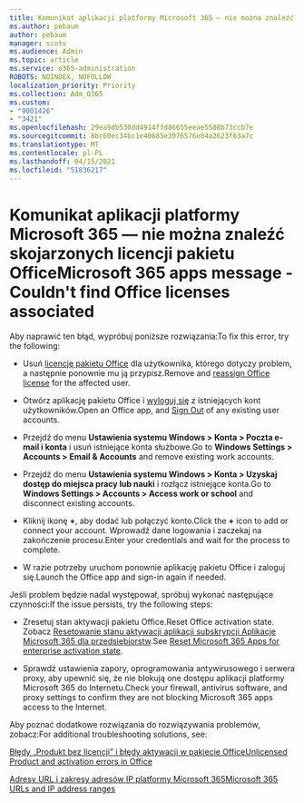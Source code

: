 ```yaml
---
title: Komunikat aplikacji platformy Microsoft 365 — nie można znaleźć skojarzonych licencji pakietu Office
ms.author: pebaum
author: pebaum
manager: scotv
ms.audience: Admin
ms.topic: article
ms.service: o365-administration
ROBOTS: NOINDEX, NOFOLLOW
localization_priority: Priority
ms.collection: Adm_O365
ms.custom:
- "9001426"
- "3421"
ms.openlocfilehash: 29ea9db530dd4914ffd86655eeae5508b73ccb7e
ms.sourcegitcommit: 8bc60ec34bc1e40685e3976576e04a2623f63a7c
ms.translationtype: MT
ms.contentlocale: pl-PL
ms.lasthandoff: 04/15/2021
ms.locfileid: "51836217"
---
```

# <a name="microsoft-365-apps-message---couldnt-find-office-licenses-associated"></a><span data-ttu-id="4a721-102">Komunikat aplikacji platformy Microsoft 365 — nie można znaleźć skojarzonych licencji pakietu Office</span><span class="sxs-lookup"><span data-stu-id="4a721-102">Microsoft 365 apps message - Couldn't find Office licenses associated</span></span>

<span data-ttu-id="4a721-103">Aby naprawić ten błąd, wypróbuj poniższe rozwiązania:</span><span class="sxs-lookup"><span data-stu-id="4a721-103">To fix this error, try the following:</span></span>

- <span data-ttu-id="4a721-104">Usuń [licencję pakietu Office](https://docs.microsoft.com/microsoft-365/admin/manage/assign-licenses-to-users) dla użytkownika, którego dotyczy problem, a następnie ponownie mu ją przypisz.</span><span class="sxs-lookup"><span data-stu-id="4a721-104">Remove and [reassign Office license](https://docs.microsoft.com/microsoft-365/admin/manage/assign-licenses-to-users) for the affected user.</span></span>

- <span data-ttu-id="4a721-105">Otwórz aplikację pakietu Office i [wyloguj się](https://support.office.com/article/sign-out-of-office-5a20dc11-47e9-4b6f-945d-478cb6d92071) z istniejących kont użytkowników.</span><span class="sxs-lookup"><span data-stu-id="4a721-105">Open an Office app, and [Sign Out](https://support.office.com/article/sign-out-of-office-5a20dc11-47e9-4b6f-945d-478cb6d92071) of any existing user accounts.</span></span>

- <span data-ttu-id="4a721-106">Przejdź do menu **Ustawienia systemu Windows > Konta > Poczta e-mail i konta** i usuń istniejące konta służbowe.</span><span class="sxs-lookup"><span data-stu-id="4a721-106">Go to **Windows Settings > Accounts > Email & Accounts** and remove existing work accounts.</span></span>

- <span data-ttu-id="4a721-107">Przejdź do menu **Ustawienia systemu Windows > Konta > Uzyskaj dostęp do miejsca pracy lub nauki** i rozłącz istniejące konta.</span><span class="sxs-lookup"><span data-stu-id="4a721-107">Go to **Windows Settings > Accounts > Access work or school** and disconnect existing accounts.</span></span>

- <span data-ttu-id="4a721-108">Kliknij ikonę **+**, aby dodać lub połączyć konto.</span><span class="sxs-lookup"><span data-stu-id="4a721-108">Click the **+** icon to add or connect your account.</span></span> <span data-ttu-id="4a721-109">Wprowadź dane logowania i zaczekaj na zakończenie procesu.</span><span class="sxs-lookup"><span data-stu-id="4a721-109">Enter your credentials and wait for the process to complete.</span></span>

- <span data-ttu-id="4a721-110">W razie potrzeby uruchom ponownie aplikację pakietu Office i zaloguj się.</span><span class="sxs-lookup"><span data-stu-id="4a721-110">Launch the Office app and sign-in again if needed.</span></span>

<span data-ttu-id="4a721-111">Jeśli problem będzie nadal występował, spróbuj wykonać następujące czynności:</span><span class="sxs-lookup"><span data-stu-id="4a721-111">If the issue persists, try the following steps:</span></span>

- <span data-ttu-id="4a721-112">Zresetuj stan aktywacji pakietu Office.</span><span class="sxs-lookup"><span data-stu-id="4a721-112">Reset Office activation state.</span></span> <span data-ttu-id="4a721-113">Zobacz [Resetowanie stanu aktywacji aplikacji subskrypcji Aplikacje Microsoft 365 dla przedsiębiorstw](https://docs.microsoft.com/office365/troubleshoot/activation/reset-office-365-proplus-activation-state).</span><span class="sxs-lookup"><span data-stu-id="4a721-113">See [Reset Microsoft 365 Apps for enterprise activation state](https://docs.microsoft.com/office365/troubleshoot/activation/reset-office-365-proplus-activation-state).</span></span>

- <span data-ttu-id="4a721-114">Sprawdź ustawienia zapory, oprogramowania antywirusowego i serwera proxy, aby upewnić się, że nie blokują one dostępu aplikacji platformy Microsoft 365 do Internetu.</span><span class="sxs-lookup"><span data-stu-id="4a721-114">Check your firewall, antivirus software, and proxy settings to confirm they are not blocking Microsoft 365 apps access to the Internet.</span></span> 

<span data-ttu-id="4a721-115">Aby poznać dodatkowe rozwiązania do rozwiązywania problemów, zobacz:</span><span class="sxs-lookup"><span data-stu-id="4a721-115">For additional troubleshooting solutions, see:</span></span>

[<span data-ttu-id="4a721-116">Błędy „Produkt bez licencji” i błędy aktywacji w pakiecie Office</span><span class="sxs-lookup"><span data-stu-id="4a721-116">Unlicensed Product and activation errors in Office</span></span>](https://support.office.com/Article/0d23d3c0-c19c-4b2f-9845-5344fedc4380?wt.mc_id=Alchemy_ClientDIA)

[<span data-ttu-id="4a721-117">Adresy URL i zakresy adresów IP platformy Microsoft 365</span><span class="sxs-lookup"><span data-stu-id="4a721-117">Microsoft 365 URLs and IP address ranges</span></span>](https://docs.microsoft.com/office365/enterprise/urls-and-ip-address-ranges)
